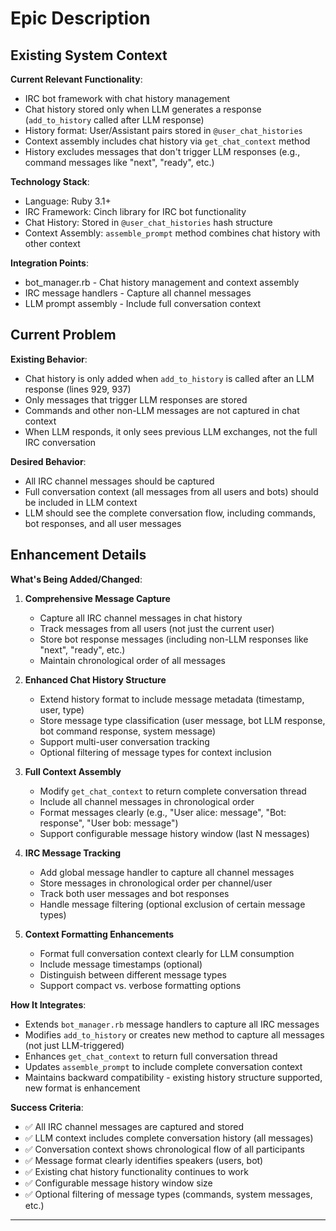 # Epic Description

## Existing System Context

**Current Relevant Functionality**:
- IRC bot framework with chat history management
- Chat history stored only when LLM generates a response (`add_to_history` called after LLM response)
- History format: User/Assistant pairs stored in `@user_chat_histories`
- Context assembly includes chat history via `get_chat_context` method
- History excludes messages that don't trigger LLM responses (e.g., command messages like "next", "ready", etc.)

**Technology Stack**:
- Language: Ruby 3.1+
- IRC Framework: Cinch library for IRC bot functionality
- Chat History: Stored in `@user_chat_histories` hash structure
- Context Assembly: `assemble_prompt` method combines chat history with other context

**Integration Points**:
- bot_manager.rb - Chat history management and context assembly
- IRC message handlers - Capture all channel messages
- LLM prompt assembly - Include full conversation context

## Current Problem

**Existing Behavior**:
- Chat history is only added when `add_to_history` is called after an LLM response (lines 929, 937)
- Only messages that trigger LLM responses are stored
- Commands and other non-LLM messages are not captured in chat context
- When LLM responds, it only sees previous LLM exchanges, not the full IRC conversation

**Desired Behavior**:
- All IRC channel messages should be captured
- Full conversation context (all messages from all users and bots) should be included in LLM context
- LLM should see the complete conversation flow, including commands, bot responses, and all user messages

## Enhancement Details

**What's Being Added/Changed**:

1. **Comprehensive Message Capture**
   - Capture all IRC channel messages in chat history
   - Track messages from all users (not just the current user)
   - Store bot response messages (including non-LLM responses like "next", "ready", etc.)
   - Maintain chronological order of all messages

2. **Enhanced Chat History Structure**
   - Extend history format to include message metadata (timestamp, user, type)
   - Store message type classification (user message, bot LLM response, bot command response, system message)
   - Support multi-user conversation tracking
   - Optional filtering of message types for context inclusion

3. **Full Context Assembly**
   - Modify `get_chat_context` to return complete conversation thread
   - Include all channel messages in chronological order
   - Format messages clearly (e.g., "User alice: message", "Bot: response", "User bob: message")
   - Support configurable message history window (last N messages)

4. **IRC Message Tracking**
   - Add global message handler to capture all channel messages
   - Store messages in chronological order per channel/user
   - Track both user messages and bot responses
   - Handle message filtering (optional exclusion of certain message types)

5. **Context Formatting Enhancements**
   - Format full conversation context clearly for LLM consumption
   - Include message timestamps (optional)
   - Distinguish between different message types
   - Support compact vs. verbose formatting options

**How It Integrates**:
- Extends `bot_manager.rb` message handlers to capture all IRC messages
- Modifies `add_to_history` or creates new method to capture all messages (not just LLM-triggered)
- Enhances `get_chat_context` to return full conversation thread
- Updates `assemble_prompt` to include complete conversation context
- Maintains backward compatibility - existing history structure supported, new format is enhancement

**Success Criteria**:
- ✅ All IRC channel messages are captured and stored
- ✅ LLM context includes complete conversation history (all messages)
- ✅ Conversation context shows chronological flow of all participants
- ✅ Message format clearly identifies speakers (users, bot)
- ✅ Existing chat history functionality continues to work
- ✅ Configurable message history window size
- ✅ Optional filtering of message types (commands, system messages, etc.)

---
